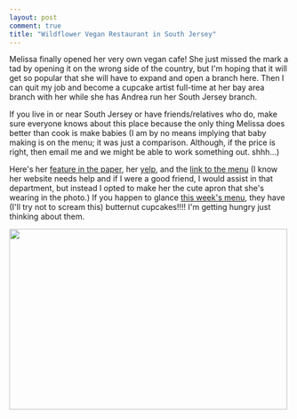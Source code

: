 ```yaml
---
layout: post
comment: true
title: "Wildflower Vegan Restaurant in South Jersey"
---
```

Melissa finally opened her very own vegan cafe! She just missed the mark a tad by opening it on the wrong side of the country, but I'm hoping that it will get so popular that she will have to expand and open a branch here. Then I can quit my job and become a cupcake artist full-time at her bay area branch with her while she has Andrea run her South Jersey branch.

If you live in or near South Jersey or have friends/relatives who do, make sure everyone knows about this place because the only thing Melissa does better than cook is make babies (I am by no means implying that baby making is on the menu; it was just a comparison. Although, if the price is right, then email me and we might be able to work something out. shhh...)

Here's her <a href="http://www.thedailyjournal.com/article/20110218/NEWS01/102180308/Vegan-eatery-opens-Millville">feature in the paper</a>, her <a href="http://www.yelp.com/biz/wildflower-earthly-vegan-fare-millville">yelp</a>, and the <a href="http://wildflowervegan.com/">link to the menu</a> (I know her website needs help and if I were a good friend, I would assist in that department, but instead I opted to make her the cute apron that she's wearing in the photo.) If you happen to glance <a href="http://wildflowervegan.com/archive/Wildflower%20Bi-Fold%202-20.pdf">this week's menu</a>, they have (I'll try not to scream this) butternut cupcakes!!!! I'm getting hungry just thinking about them.

<a rel="attachment wp-att-659" href="http://ieatcupcakes.com/2011/02/23/wildflower-vegan-restaurant-in-south-jersey/screenhunter_04-feb-23-16-35/"><img class="alignleft size-full wp-image-659" title="Wildflower Cafe" src="http://ieatcupcakes.com/wp-content/uploads/2011/02/ScreenHunter_04-Feb.-23-16.35.gif" alt="" width="500" height="325" /></a>
